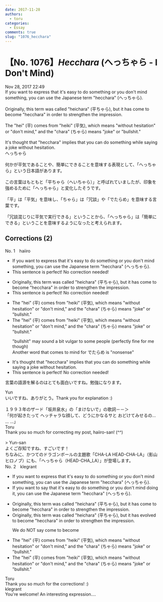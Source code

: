 ```yaml
---
date: 2017-11-28
authors:
  - toru
categories:
  - Essay
comments: true
slug: "1076_hecchara"
---
```


# 【No. 1076】<strong><em>Hecchara</strong></em> (へっちゃら - I Don't Mind)
<div class="date">Nov 28, 2017 22:49</div>
<div id="post"><div id="body_show_ori">
If you want to express that it's easy to do something or you don't mind something, you can use the Japanese term "hecchara" (へっちゃら).<br/><br/>Originally, this term was called "heichara" (平ちゃら), but it has come to become "hecchara" in order to strengthen the impression.<br/><br/>The "hei" (平) comes from "heiki" (平気), which means "without hesitation" or "don't mind," and the "chara" (ちゃら) means "joke" or "bullshit."<br/><br/>It's thought that "hecchara" implies that you can do something while saying a joke without hesitation.
</div></div>

<!-- more -->

<div id="post_ja"><div id="body_show_mo">
へっちゃら<br/><br/>何かが平気であることや、簡単にできることを意味する表現として、「へっちゃら」という日本語があります。<br/><br/>この言葉はもともと「平ちゃら（へいちゃら）」と呼ばれていましたが、印象を強めるために「へっちゃら」と変化したそうです。<br/><br/>「平」は「平気」を意味し、「ちゃら」は「冗談」や「でたらめ」を意味する言葉です。<br/><br/>「冗談混じりに平気で実行できる」ということから、「へっちゃら」は「簡単にできる」ということを意味するようになったと考えられます。
</div></div>

## Corrections (2)
<div id="block"><div class="first_name"> No. 1　<span class="just_name">haiiro</span></div><div id="block2">
<ul class="correction_field">
<li class="incorrect">If you want to express that it's easy to do something or you don't mind something, you can use the Japanese term "hecchara" (へっちゃら).</li>
<li class="corrected perfect">This sentence is perfect! No correction needed!</li>
</ul>
<ul class="correction_field">
<li class="incorrect">Originally, this term was called "heichara" (平ちゃら), but it has come to become "hecchara" in order to strengthen the impression.</li>
<li class="corrected perfect">This sentence is perfect! No correction needed!</li>
</ul>
<ul class="correction_field">
<li class="incorrect">The "hei" (平) comes from "heiki" (平気), which means "without hesitation" or "don't mind," and the "chara" (ちゃら) means "joke" or "bullshit."</li>
<li class="corrected correct">
The "hei" (平) comes from "heiki" (平気), which means "without hesitation" or "don't mind," and the "chara" (ちゃら) means "joke" or "bullshit."
<p class="correction_comment">"bullshit" may sound a bit vulgar to some people (perfectly fine for me though)<br/>Another word that comes to mind for でたらめ is "nonsense"</p>
</li>
</ul>
<ul class="correction_field">
<li class="incorrect">It's thought that "hecchara" implies that you can do something while saying a joke without hesitation.</li>
<li class="corrected perfect">This sentence is perfect! No correction needed!</li>
</ul>
<p class="comment_small">
 言葉の語源を解るのはとても面白いですね。勉強になります。
</p>

</div><div class="name"><span class="just_name">Yun </span><br>
いいですね、ありがとう。Thank you for explanation :)<br/><br/>１９９３年のザード「坂井泉水」の「まけないで」の歌詞－－＞<br/>「何が起きたって ヘッチャラな顔して、どうにかなるサと おどけてみせるの... ... ...」<br/>
</div>
<div class="name"><span class="just_name">Toru</span><br>
Thank you so much for correcting my post, haiiro-san! (^^)<br/><br/>&gt; Yun-san<br/>よくご存知ですね、すごいです！<br/>ちなみに、かつてのドラゴンボールの主題歌「CHA-LA HEAD-CHA-LA」（影山ヒロノブ）にも、「へっちゃら（HEAD-CHA_LA）」が登場します。
</div>
</div>
<div id="block"><div class="first_name"> No. 2　<span class="just_name">klegrant</span></div><div id="block2">
<ul class="correction_field">
<li class="incorrect">If you want to express that it's easy to do something or you don't mind something, you can use the Japanese term "hecchara" (へっちゃら).</li>
<li class="corrected correct">
If you want to say that it's easy to do something or you don't mind doing it, you can use the Japanese term "hecchara" (へっちゃら).
</li>
</ul>
<ul class="correction_field">
<li class="incorrect">Originally, this term was called "heichara" (平ちゃら), but it has come to become "hecchara" in order to strengthen the impression.</li>
<li class="corrected correct">
Originally, this term was called "heichara" (平ちゃら), but it has evolved to become "hecchara" in order to strengthen the impression.
<p class="correction_comment">We do NOT say come to become</p>
</li>
</ul>
<ul class="correction_field">
<li class="incorrect">The "hei" (平) comes from "heiki" (平気), which means "without hesitation" or "don't mind," and the "chara" (ちゃら) means "joke" or "bullshit."</li>
<li class="corrected correct">
The "hei" (平) comes from "heiki" (平気), which means "without hesitation" or "don't mind," and the "chara" (ちゃら) means "joke" or "bullshit."
</li>
</ul>
</div><div class="name"><span class="just_name">Toru</span><br>
Thank you so much for the corrections! :)
</div>
<div class="name"><span class="just_name">klegrant</span><br>
You're welcome! An interesting expression....
</div>
</div>
